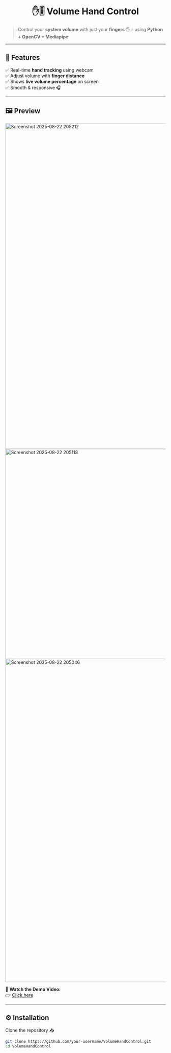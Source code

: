 <h1 align="center"> ✋🎚️ Volume Hand Control </h1>

> Control your **system volume** with just your **fingers** 🖐️🎶 using **Python + OpenCV + Mediapipe**  

---

## 🌟 Features
✅ Real-time **hand tracking** using webcam  
✅ Adjust volume with **finger distance**  
✅ Shows **live volume percentage** on screen  
✅ Smooth & responsive 🎧  

---

## 🖼️ Preview  

<img width="1919" height="1019" alt="Screenshot 2025-08-22 205212" src="https://github.com/user-attachments/assets/c086df65-a213-4d19-8230-52941bb4fba4" />

<img width="802" height="657" alt="Screenshot 2025-08-22 205118" src="https://github.com/user-attachments/assets/50feec9d-ecc9-426c-82d5-09743a39a034" />

<img width="1913" height="1011" alt="Screenshot 2025-08-22 205046" src="https://github.com/user-attachments/assets/fc0907d7-8379-4ca7-ae44-5321479f1cc6" />

🎥 **Watch the Demo Video:**  
👉 [Click here](https://youtu.be/your_video_link)  

---

## ⚙️ Installation  

Clone the repository 📥  

```bash
git clone https://github.com/your-username/VolumeHandControl.git
cd VolumeHandControl

